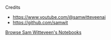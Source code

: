 Credits 
- https://www.youtube.com/@samwitteveenai
- https://github.com/samwit


[Browse Sam Witteveen's Notebooks](https://nbviewer.org/github/amitpuri/Ask-picturize-it/tree/main/notebooks/SamWitteveen)

